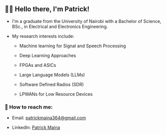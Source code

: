 ## 👋🏾 Hello there, I'm Patrick!
- I'm a graduate from the University of Nairobi with a Bachelor of Science, BSc., in Electrical and Electronics Engineering.

- My research interests include:
  - Machine learning for Signal and Speech Processing
   
  - Deep Learning Approaches
    
  - FPGAs and ASICs
      
  - Large Language Models (LLMs)
 
  - Software Defined Radios (SDR)
 
  - LPWANs for Low Resource Devices

### 🚀 How to reach me:
- Email: patrickmaina364@gmail.com

- LinkedIn: [Patrick Maina](https://www.linkedin.com/in/patrick-maina-6515321b0/)
